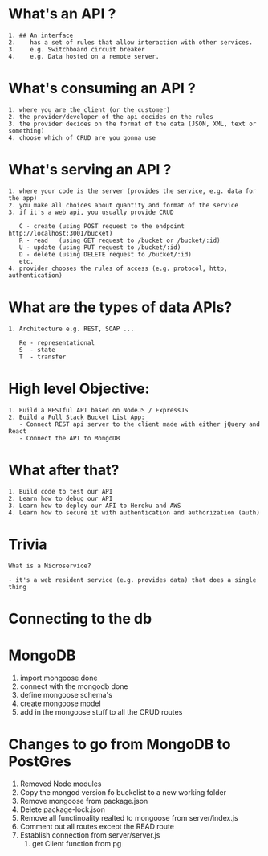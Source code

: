 # What's an API ?

    1. ## An interface
    2.    has a set of rules that allow interaction with other services.
    3.    e.g. Switchboard circuit breaker
    4.    e.g. Data hosted on a remote server.

# What's consuming an API ? 

    1. where you are the client (or the customer)
    2. the provider/developer of the api decides on the rules
    3. the provider decides on the format of the data (JSON, XML, text or something)
    4. choose which of CRUD are you gonna use

# What's serving an API ?

    1. where your code is the server (provides the service, e.g. data for the app)
    2. you make all choices about quantity and format of the service
    3. if it's a web api, you usually provide CRUD

       C - create (using POST request to the endpoint http://localhost:3001/bucket)
       R - read   (using GET request to /bucket or /bucket/:id)
       U - update (using PUT request to /bucket/:id)
       D - delete (using DELETE request to /bucket/:id)
       etc. 
    4. provider chooses the rules of access (e.g. protocol, http, authentication)

# What are the types of data APIs?

    1. Architecture e.g. REST, SOAP ...

       Re - representational 
       S  - state
       T  - transfer

# High level Objective:

    1. Build a RESTful API based on NodeJS / ExpressJS
    2. Build a Full Stack Bucket List App:
       - Connect REST api server to the client made with either jQuery and React
       - Connect the API to MongoDB

# What after that?

    1. Build code to test our API
    2. Learn how to debug our API
    3. Learn how to deploy our API to Heroku and AWS
    4. Learn how to secure it with authentication and authorization (auth)

# Trivia

    What is a Microservice?

    - it's a web resident service (e.g. provides data) that does a single thing

# Connecting to the db
# MongoDB

   1. import mongoose              done
   2. connect with the mongodb     done
   3. define mongoose schema's
   4. create mongoose model
   5. add in the mongoose stuff to all the CRUD routes



# Changes to go from MongoDB to PostGres
1. Removed Node modules
2. Copy the mongod version fo buckelist to a new working folder
3. Remove mongoose from package.json
4. Delete package-lock.json
5. Remove all functinoality realted to mongoose from server/index.js
6. Comment out all routes except the READ route
7. Establish connection from server/server.js
    1. get Client function from pg